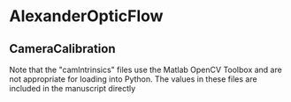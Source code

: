 # AlexanderOpticFlow

## CameraCalibration

Note that the "camIntrinsics" files use the Matlab OpenCV Toolbox and are not appropriate for loading into Python. The values in these files are included in the manuscript directly
